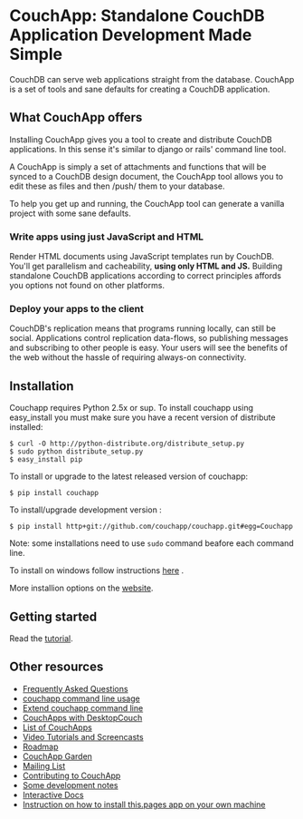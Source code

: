 # CouchApp: Standalone CouchDB Application Development Made Simple

CouchDB can serve web applications straight from the database. CouchApp is a set of tools and sane defaults for
creating a CouchDB application.

## What CouchApp offers

Installing CouchApp gives you a tool to create and distribute CouchDB applications. In this sense it's similar
to django or rails' command line tool.

A CouchApp is simply a set of attachments and functions that will be synced to a CouchDB design document, the 
CouchApp tool allows you to edit these as files and then /push/ them to your database.

To help you get up and running, the CouchApp tool can generate a vanilla project with some sane defaults.


### Write apps using just JavaScript and HTML

Render HTML documents using JavaScript templates run by CouchDB. You'll get parallelism and cacheability, **using only HTML and JS.** Building standalone CouchDB applications according to correct principles affords you options not found on other platforms.

### Deploy your apps to the client

CouchDB's replication means that programs running locally, can still be social. Applications control replication data-flows, so publishing messages and subscribing to other people is easy. Your users will see the benefits of the web without the hassle of requiring always-on connectivity.

## Installation

Couchapp requires Python 2.5x or sup. To install couchapp using
easy_install you must make sure you have a recent version of distribute installed:

    $ curl -O http://python-distribute.org/distribute_setup.py
    $ sudo python distribute_setup.py
    $ easy_install pip

To install or upgrade to the latest released version of couchapp:

    $ pip install couchapp

To install/upgrade development version :
   
    $ pip install http+git://github.com/couchapp/couchapp.git#egg=Couchapp

Note: some installations need to use `sudo` command beafore each command line.

To install on windows follow instructions
[here](http://www.couchapp.org/page/windows-python-installers) .

More installion options on the
[website](http://www.couchapp.org/page/installing).

## Getting started

Read the [tutorial](http://www.couchapp.org/page/getting-started).

## Other resources

* [Frequently Asked Questions](http://couchapp.org/page/faq)
* [couchapp command line usage](http://couchapp.org/page/couchapp-usage)
* [Extend couchapp command line](http://couchapp.org/page/couchapp-extend)
* [CouchApps with DesktopCouch](http://couchapp.org/page/desktopcouch)
* [List of CouchApps](http://couchapp.org/page/list-of-couchapps)
* [Video Tutorials and Screencasts](http://couchapp.org/page/videos)
* [Roadmap](http://couchapp.org/page/roadmap)
* [CouchApp Garden](http://couchapp.org/page/garden)
* [Mailing List](http://groups.google.com/group/couchapp)
* [Contributing to CouchApp](http://couchapp.org/page/how-to-contribute)
* [Some development notes](http://couchapp.org/page/development-notes)
* [Interactive Docs](http://couchapp.couchone.com/docs/_design/docs/index.html)
* [Instruction on how to install this.pages app on your own machine](http://couchapp.org/page/pages-install)


